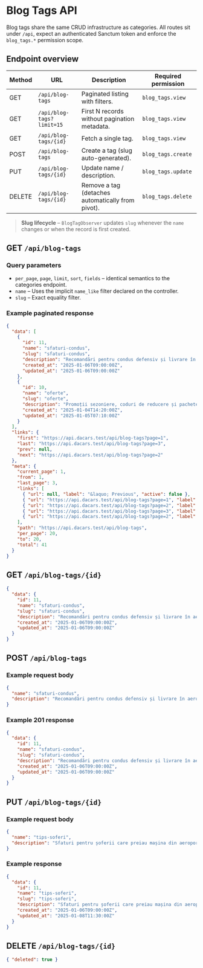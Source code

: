 # Blog Tags API

Blog tags share the same CRUD infrastructure as categories. All routes sit under `/api`, expect an authenticated Sanctum token and enforce the `blog_tags.*` permission scope.

## Endpoint overview
| Method | URL | Description | Required permission |
| --- | --- | --- | --- |
| GET | `/api/blog-tags` | Paginated listing with filters. | `blog_tags.view` |
| GET | `/api/blog-tags?limit=15` | First N records without pagination metadata. | `blog_tags.view` |
| GET | `/api/blog-tags/{id}` | Fetch a single tag. | `blog_tags.view` |
| POST | `/api/blog-tags` | Create a tag (slug auto-generated). | `blog_tags.create` |
| PUT | `/api/blog-tags/{id}` | Update name / description. | `blog_tags.update` |
| DELETE | `/api/blog-tags/{id}` | Remove a tag (detaches automatically from pivot). | `blog_tags.delete` |

> **Slug lifecycle** – `BlogTagObserver` updates `slug` whenever the `name` changes or when the record is first created.

## GET `/api/blog-tags`

### Query parameters
- `per_page`, `page`, `limit`, `sort`, `fields` – identical semantics to the categories endpoint.
- `name` – Uses the implicit `name_like` filter declared on the controller.
- `slug` – Exact equality filter.

### Example paginated response
```json
{
  "data": [
    {
      "id": 11,
      "name": "sfaturi-condus",
      "slug": "sfaturi-condus",
      "description": "Recomandări pentru condus defensiv și livrare în aeroport",
      "created_at": "2025-01-06T09:00:00Z",
      "updated_at": "2025-01-06T09:00:00Z"
    },
    {
      "id": 10,
      "name": "oferte",
      "slug": "oferte",
      "description": "Promoții sezoniere, coduri de reducere și pachete corporate",
      "created_at": "2025-01-04T14:20:00Z",
      "updated_at": "2025-01-05T07:10:00Z"
    }
  ],
  "links": {
    "first": "https://api.dacars.test/api/blog-tags?page=1",
    "last": "https://api.dacars.test/api/blog-tags?page=3",
    "prev": null,
    "next": "https://api.dacars.test/api/blog-tags?page=2"
  },
  "meta": {
    "current_page": 1,
    "from": 1,
    "last_page": 3,
    "links": [
      { "url": null, "label": "&laquo; Previous", "active": false },
      { "url": "https://api.dacars.test/api/blog-tags?page=1", "label": "1", "active": true },
      { "url": "https://api.dacars.test/api/blog-tags?page=2", "label": "2", "active": false },
      { "url": "https://api.dacars.test/api/blog-tags?page=3", "label": "3", "active": false },
      { "url": "https://api.dacars.test/api/blog-tags?page=2", "label": "Next &raquo;", "active": false }
    ],
    "path": "https://api.dacars.test/api/blog-tags",
    "per_page": 20,
    "to": 20,
    "total": 41
  }
}
```

## GET `/api/blog-tags/{id}`
```json
{
  "data": {
    "id": 11,
    "name": "sfaturi-condus",
    "slug": "sfaturi-condus",
    "description": "Recomandări pentru condus defensiv și livrare în aeroport",
    "created_at": "2025-01-06T09:00:00Z",
    "updated_at": "2025-01-06T09:00:00Z"
  }
}
```

## POST `/api/blog-tags`

### Example request body
```json
{
  "name": "sfaturi-condus",
  "description": "Recomandări pentru condus defensiv și livrare în aeroport"
}
```

### Example 201 response
```json
{
  "data": {
    "id": 11,
    "name": "sfaturi-condus",
    "slug": "sfaturi-condus",
    "description": "Recomandări pentru condus defensiv și livrare în aeroport",
    "created_at": "2025-01-06T09:00:00Z",
    "updated_at": "2025-01-06T09:00:00Z"
  }
}
```

## PUT `/api/blog-tags/{id}`

### Example request body
```json
{
  "name": "tips-soferi",
  "description": "Sfaturi pentru șoferii care preiau mașina din aeroport"
}
```

### Example response
```json
{
  "data": {
    "id": 11,
    "name": "tips-soferi",
    "slug": "tips-soferi",
    "description": "Sfaturi pentru șoferii care preiau mașina din aeroport",
    "created_at": "2025-01-06T09:00:00Z",
    "updated_at": "2025-01-08T11:30:00Z"
  }
}
```

## DELETE `/api/blog-tags/{id}`
```json
{ "deleted": true }
```

